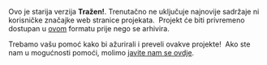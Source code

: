 Ovo je starija verzija **Tražen!**. Trenutačno ne uključuje najnovije sadržaje ni korisničke značajke web stranice projekata.  Projekt će biti privremeno dostupan u [ovom](images/Wanted.pdf) formatu prije nego se arhivira. 

Trebamo vašu pomoć kako bi ažurirali i preveli ovakve projekte!  Ako ste nam u mogućnosti pomoći, molimo [javite nam se ovdje](https://rpf.io/translators).
